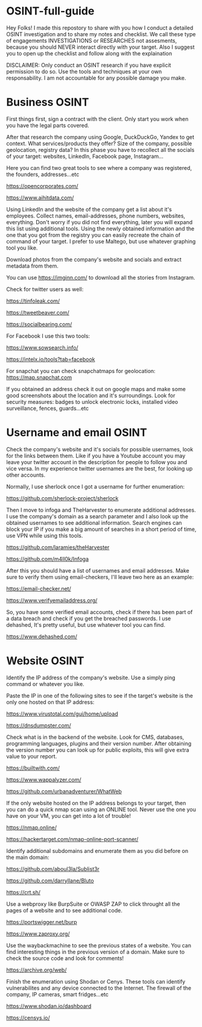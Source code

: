 # OSINT-full-guide
Hey Folks! I made this repostory to share with you how I conduct a detailed OSINT investigation and to share my notes and checklist. We call these type of engagements INVESTIGATIONS or RESEARCHES not assesments, because you should NEVER interact directly with your target. Also I suggest you to open up the checklist and follow along with the explaination

DISCLAIMER: Only conduct an OSINT research if you have explicit permission to do so. Use the tools and techniques at your own responsability. I am not accountable for any possible damage you make.

# Business OSINT

First things first, sign a contract with the client. Only start you work when you have the legal parts covered.

After that research the company using Google, DuckDuckGo, Yandex to get context. What services/products they offer? Size of the company, possible geolocation, registry data?
In this phase you have to recollect all the socials of your target: websites, LinkedIn, Facebook page, Instagram...

Here you can find two great tools to see where a company was registered, the founders, addresses...etc

https://opencorporates.com/

https://www.aihitdata.com/

Using LinkedIn and the website of the company get a list about it's employees. Collect names, email-addresses, phone numbers, websites, everything. Don't worry if you did not find everything, later you will expand this list using additional tools. Using the newly obtained information and the one that you got from the registry you can easily recreate the chain of command of your target. I prefer to use Maltego, but use whatever graphing tool you like.

Download photos from the company's website and socials and extract metadata from them.

You can use https://imginn.com/ to download all the stories from Instagram.

Check for twitter users as well:

https://tinfoleak.com/

https://tweetbeaver.com/

https://socialbearing.com/

For Facebook I use this two tools: 

https://www.sowsearch.info/

https://intelx.io/tools?tab=facebook

For snapchat you can check snapchatmaps for geolocation: https://map.snapchat.com

If you obtained an address check it out on google maps and make some good screenshots about the location and it's surroundings. Look for security measures: badges to unlock electronic locks, installed video surveillance, fences, guards...etc

# Username and email OSINT

Check the company's website and it's socials for possible usernames, look for the links between them. Like if you have a Youtube account you may leave your twitter account in the description for people to follow you and vice versa. In my experience twitter usernames are the best, for looking up other accounts.

Normally, I use sherlock once I got a username for further enumeration: 

https://github.com/sherlock-project/sherlock 

Then I move to infoga and TheHarvester to enumerate additional addresses. I use the company's domain as a search parameter and I also look up the obtained usernames to see additional information. Search engines can block your IP if you make a big amount of searches in a short period of time, use VPN while using this tools.

https://github.com/laramies/theHarvester 

https://github.com/m4ll0k/Infoga 

After this you should have a list of usernames and email addresses. Make sure to verify them using email-checkers, I'll leave two here as an example:

https://email-checker.net/

https://www.verifyemailaddress.org/

So, you have some verified email accounts, check if there has been part of a data breach and check if you get the breached passwords. I use dehashed, It's pretty useful, but use whatever tool you can find.

https://www.dehashed.com/

# Website OSINT

Identify the IP address of the company's website. Use a simply ping command or whatever you like.

Paste the IP in one of the following sites to see if the target's website is the only one hosted on that IP address:

https://www.virustotal.com/gui/home/upload

https://dnsdumpster.com/

Check what is in the backend of the website. Look for CMS, databases, programming languages, plugins and their version number. After obtaining the version number you can look up for public exploits, this will give extra value to your report.

https://builtwith.com/

https://www.wappalyzer.com/

https://github.com/urbanadventurer/WhatWeb

If the only website hosted on the IP address belongs to your target, then you can do a quick nmap scan using an ONLINE tool. Never use the one you have on your VM, you can get into a lot of trouble!

https://nmap.online/

https://hackertarget.com/nmap-online-port-scanner/

Identify additional subdomains and enumerate them as you did before on the main domain:

https://github.com/aboul3la/Sublist3r

https://github.com/darryllane/Bluto

https://crt.sh/

Use a webproxy like BurpSuite or OWASP ZAP to click throught all the pages of a website and to see additional code.

https://portswigger.net/burp

https://www.zaproxy.org/

Use the waybackmachine to see the previous states of a website. You can find interesting things in the previous version of a domain. Make sure to check the source code and look for comments!

https://archive.org/web/

Finish the enumeration using Shodan or Cenys. These tools can identify vulnerabilites and any device connected to the Internet. The firewall of the company, IP cameras, smart fridges...etc

https://www.shodan.io/dashboard

https://censys.io/
